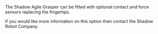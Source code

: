 The Shadow Agile Grasper can be fitted with optional contact and force sensors replacing the fingertips. 

If you would like more information on this option then contact the Shadow Robot Company.